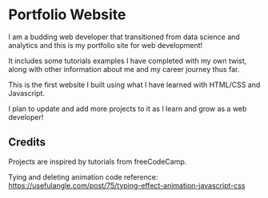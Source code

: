 # Portfolio Website

I am a budding web developer that transitioned from data science and analytics and this is my portfolio site for web development!

It includes some tutorials examples I have completed with my own twist, along with other information about me and my career journey thus far.

This is the first website I built using what I have learned with HTML/CSS and Javascript. 

I plan to update and add more projects to it as I learn and grow as a web developer!

## Credits

Projects are inspired by tutorials from freeCodeCamp.

Tying and deleting animation code reference: https://usefulangle.com/post/75/typing-effect-animation-javascript-css
